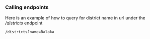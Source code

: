 ### Calling endpoints
Here is an example of how to query for district name in url under the */districts* endpoint
```
/districts?name=Balaka
```